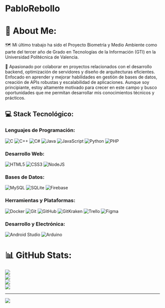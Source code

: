# PabloRebollo
# 🤠 About Me:
🗺️ Mi último trabajo ha sido el Proyecto Biometría y Medio Ambiente como parte del tercer año de Grado en Tecnologías de la Información (GTI) en la Universidad Politécnica de Valencia.

🤝 Apasionado por colaborar en proyectos relacionados con el desarrollo backend, optimización de servidores y diseño de arquitecturas eficientes. Enfocado en aprender y mejorar habilidades en gestión de bases de datos, creación de APIs robustas y escalabilidad de aplicaciones. Aunque soy principiante, estoy altamente motivado para crecer en este campo y busco oportunidades que me permitan desarrollar mis conocimientos técnicos y prácticos.

## 💻 Stack Tecnológico:
### Lenguajes de Programación:
![C](https://img.shields.io/badge/c-%2300599C.svg?style=for-the-badge&logo=c&logoColor=white) 
![C++](https://img.shields.io/badge/c++-%2300599C.svg?style=for-the-badge&logo=c%2B%2B&logoColor=white) 
![C#](https://img.shields.io/badge/c%23-%23239120.svg?style=for-the-badge&logo=csharp&logoColor=white) 
![Java](https://img.shields.io/badge/java-%23ED8B00.svg?style=for-the-badge&logo=openjdk&logoColor=white) 
![JavaScript](https://img.shields.io/badge/javascript-%23323330.svg?style=for-the-badge&logo=javascript&logoColor=%23F7DF1E) 
![Python](https://img.shields.io/badge/python-3670A0?style=for-the-badge&logo=python&logoColor=ffdd54) 
![PHP](https://img.shields.io/badge/php-%23777BB4.svg?style=for-the-badge&logo=php&logoColor=white)

### Desarrollo Web:
![HTML5](https://img.shields.io/badge/html5-%23E34F26.svg?style=for-the-badge&logo=html5&logoColor=white) 
![CSS3](https://img.shields.io/badge/css3-%231572B6.svg?style=for-the-badge&logo=css3&logoColor=white) 
![NodeJS](https://img.shields.io/badge/node.js-6DA55F?style=for-the-badge&logo=node.js&logoColor=white)

### Bases de Datos:
![MySQL](https://img.shields.io/badge/mysql-%2307405e.svg?style=for-the-badge&logo=mysql&logoColor=white) 
![SQLite](https://img.shields.io/badge/sqlite-%2307405e.svg?style=for-the-badge&logo=sqlite&logoColor=white) 
![Firebase](https://img.shields.io/badge/firebase-%23039BE5.svg?style=for-the-badge&logo=firebase)

### Herramientas y Plataformas:
![Docker](https://img.shields.io/badge/docker-%230db7ed.svg?style=for-the-badge&logo=docker&logoColor=white) 
![Git](https://img.shields.io/badge/git-%23F05033.svg?style=for-the-badge&logo=git&logoColor=white) 
![GitHub](https://img.shields.io/badge/github-%23121011.svg?style=for-the-badge&logo=github&logoColor=white) 
![GitKraken](https://img.shields.io/badge/GitKraken-%231179f7.svg?style=for-the-badge&logo=gitkraken&logoColor=white) 
![Trello](https://img.shields.io/badge/Trello-%23026AA7.svg?style=for-the-badge&logo=Trello&logoColor=white) 
![Figma](https://img.shields.io/badge/figma-%23F24E1E.svg?style=for-the-badge&logo=figma&logoColor=white)

### Desarrollo y Electrónica:
![Android Studio](https://img.shields.io/badge/Android%20Studio-3DDC84?style=for-the-badge&logo=android-studio&logoColor=white) 
![Arduino](https://img.shields.io/badge/Arduino-%2300979D.svg?style=for-the-badge&logo=arduino&logoColor=white)

# 📊 GitHub Stats:
![](https://github-readme-streak-stats.herokuapp.com/?user=pRebollo02&theme=neon&hide_border=false)<br/>
![](https://github-readme-stats.vercel.app/api/top-langs/?username=pRebollo02&theme=neon&hide_border=false&include_all_commits=false&count_private=true&layout=compact)<br/>
![](https://github-contributor-stats.vercel.app/api?username=pRebollo02&limit=5&theme=dark&combine_all_yearly_contributions=true)<br/>
![](https://github-profile-trophy.vercel.app/?username=pRebollo02&theme=radical&no-frame=false&no-bg=false&margin-w=4)<br/>

---
[![](https://visitcount.itsvg.in/api?id=pRebollo02&icon=0&color=0)](https://visitcount.itsvg.in)

